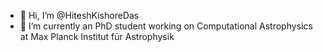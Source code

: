 - 👋 Hi, I’m @HiteshKishoreDas
- 🌱 I’m currently an PhD student working on Computational Astrophysics at Max Planck Institut für Astrophysik

<!---
HiteshKishoreDas/HiteshKishoreDas is a ✨ special ✨ repository because its `README.md` (this file) appears on your GitHub profile.
You can click the Preview link to take a look at your changes.
--->
